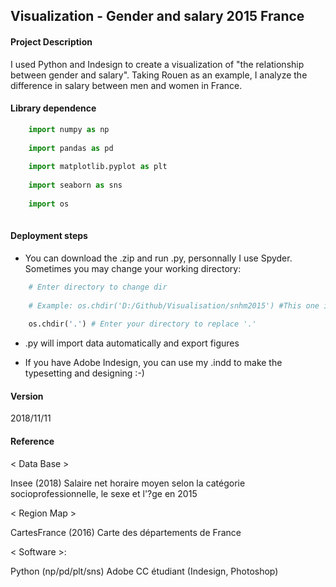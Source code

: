 ## Visualization - Gender and salary 2015 France


#### Project Description

I used Python and Indesign to create a visualization of "the relationship between gender and salary".
Taking Rouen as an example, I analyze the difference in salary between men and women in France.



#### Library dependence

```python
    import numpy as np
    
    import pandas as pd
    
    import matplotlib.pyplot as plt
    
    import seaborn as sns
    
    import os
    
```



#### Deployment steps

 * You can download the .zip and run .py, personnally I use Spyder. Sometimes you may change your working directory:

```python
    # Enter directory to change dir
    
    # Example: os.chdir('D:/Github/Visualisation/snhm2015') #This one is my dir
    
    os.chdir('.') # Enter your directory to replace '.'
```
 * .py will import data automatically and export figures


 * If you have Adobe Indesign, you can use my .indd to make the typesetting and designing :-)
 


#### Version

2018/11/11



#### Reference

< Data Base >

Insee (2018) 
Salaire net horaire moyen selon la catégorie socioprofessionnelle, le sexe et l'?ge en 2015
 
< Region Map >

CartesFrance (2016) 
Carte des départements de France

< Software >:

Python (np/pd/plt/sns)
Adobe CC étudiant (Indesign, Photoshop)

